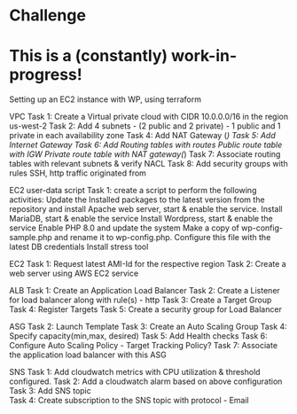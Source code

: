 # Challenge
# This is a (constantly) work-in-progress!

Setting up an EC2 instance with WP, using terraform

VPC
Task 1: Create a Virtual private cloud with CIDR 10.0.0.0/16 in the region us-west-2
Task 2: Add 4 subnets - (2 public and 2 private) - 1 public and 1 private in each availability zone
Task 4: Add NAT Gateway (*)
Task 5: Add Internet Gateway
Task 6: Add Routing tables with routes
	Public route table with IGW
	Private route table with NAT gateway(*)
Task 7: Associate routing tables with relevant subnets & verify NACL
Task 8: Add security groups with rules SSH, http traffic originated from <specify CIDR>

EC2 user-data script
Task 1: create a script to perform the following activities: 
Update the Installed packages to the latest version from the repository and install Apache web server, start & enable the service. 
Install MariaDB, start & enable the service
Install Wordpress, start & enable the service
Enable PHP 8.0 and update the system
Make a copy of wp-config-sample.php and rename it to wp-config.php. Configure this file with the latest DB credentials 
Install stress tool 

EC2
Task 1: Request latest AMI-Id for the respective region
Task 2: Create a web server using AWS EC2 service

ALB
Task 1: Create an Application Load Balancer
Task 2: Create a Listener for load balancer along with rule(s) - http
Task 3: Create a Target Group
Task 4: Register Targets 
Task 5: Create a security group for Load Balancer

ASG
Task 2: Launch Template
Task 3: Create an Auto Scaling Group
Task 4: Specify capacity(min,max, desired)
Task 5: Add Health checks
Task 6: Configure Auto Scaling Policy - Target Tracking Policy? 
Task 7: Associate the application load balancer with this ASG

SNS
Task 1: Add cloudwatch metrics with CPU utilization & threshold configured. 
Task 2: Add a cloudwatch alarm based on above configuration
Task 3: Add SNS topic  
Task 4: Create subscription to the SNS topic with protocol - Email
